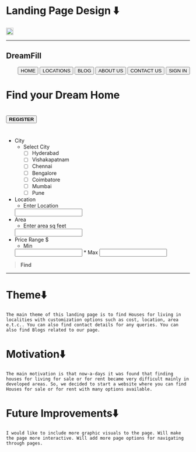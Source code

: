 # **Landing Page Design ⬇️**
<img width="20" height="20" 
src="https://www.clipartmax.com/png/full/59-590244_home-icon-home-icon-png-red.png">
<body style = "background: url(https://images.app.goo.gl/qnWXpgjjkGUDirzh9)">

___
## **DreamFill**
<div style="text-align: right"> 

<button>HOME</button>  <button>LOCATIONS</button>  <button>BLOG</button>  <button>ABOUT US</button> <button>CONTACT US</button>  <button>SIGN IN</button>
 </div>

#
#
#
#
#
# **Find your Dream Home**
#
#
#
# <button>**REGISTER**
#
#
#
* City
  * Select City
    * [ ] Hyderabad
    * [ ] Vishakapatnam
    * [ ] Chennai
    * [ ] Bengalore
    * [ ] Coimbatore
    * [ ] Mumbai
    * [ ] Pune
* Location
  * Enter Location
  <input type="text" id="location" name="location"/>
* Area
  * Enter area sq feet
  <input type="number" id="area" name="area"/>
* Price Range $
  * Min
  <input type="number" id="min" name="min"/>
  * Max
  <input type="number" id="max" name="max"/>
   
 

> **Find**
___
# **Theme⬇️**
`The main theme of this landing page is to find Houses for living in localities with customization options such as cost, location, area e.t.c.. You can also find contact details for any queries. You can also find Blogs related to our page. `
# **Motivation⬇️**
`The main motivation is that now-a-days it was found that finding houses for living for sale or for rent became very difficult mainly in developed areas. So, we decided to start a website where you can find Houses for sale or for rent with many options available. `
# **Future Improvements⬇️**
`I would like to include more graphic visuals to the page. Will make the page more interactive. Will add more page options for navigating through pages.`
